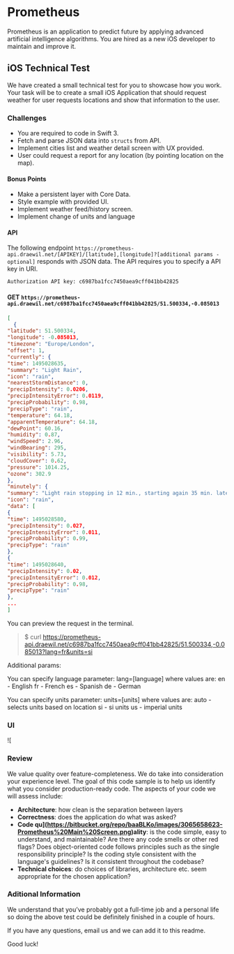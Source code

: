 # Prometheus
Prometheus is an application to predict future by applying advanced artificial intelligence algorithms. You are hired as a new iOS developer to maintain and improve it.

## iOS Technical Test

We have created a small technical test for you to showcase how you work. Your task will be to create a small iOS Application that should request weather for user requests locations and show that information to the user.

### Challenges

* You are required to code in Swift 3.
* Fetch and parse JSON data into `structs` from API.
* Implement cities list and weather detail screen with UX provided.
* User could request a report for any location (by pointing location on the map).

#### Bonus Points

* Make a persistent layer with Core Data.
* Style example with provided UI.
* Implement weather feed/history screen.
* Implement change of units and language

#### API

The following endpoint `https://prometheus-api.draewil.net/[APIKEY]/[latitude],[longitude]?[additional params - optional]` responds with JSON data. The API requires you to specify a API key in URI.

`Authorization API key: c6987ba1fcc7450aea9cff041bb42825`

#### GET `https://prometheus-api.draewil.net/c6987ba1fcc7450aea9cff041bb42825/51.500334,-0.085013`
```json 
[
  {
"latitude": 51.500334,
"longitude": -0.085013,
"timezone": "Europe/London",
"offset": 1,
"currently": {
"time": 1495028635,
"summary": "Light Rain",
"icon": "rain",
"nearestStormDistance": 0,
"precipIntensity": 0.0206,
"precipIntensityError": 0.0119,
"precipProbability": 0.98,
"precipType": "rain",
"temperature": 64.18,
"apparentTemperature": 64.18,
"dewPoint": 60.16,
"humidity": 0.87,
"windSpeed": 2.96,
"windBearing": 295,
"visibility": 5.73,
"cloudCover": 0.62,
"pressure": 1014.25,
"ozone": 302.9
},
"minutely": {
"summary": "Light rain stopping in 12 min., starting again 35 min. later.",
"icon": "rain",
"data": [
{
"time": 1495028580,
"precipIntensity": 0.027,
"precipIntensityError": 0.011,
"precipProbability": 0.99,
"precipType": "rain"
},
{
"time": 1495028640,
"precipIntensity": 0.02,
"precipIntensityError": 0.012,
"precipProbability": 0.98,
"precipType": "rain"
},
...
]
```

You can preview the request in the terminal.
> $ curl https://prometheus-api.draewil.net/c6987ba1fcc7450aea9cff041bb42825/51.500334,-0.085013?lang=fr&units=si

Additional params:

You can specify language parameter:
lang=[language]
where values are:
en - English
fr - French
es - Spanish
de - German

You can specify units parameter:
units=[units]
where values are:
auto - selects units based on location
si - si units
us - imperial units


### UI

![


### Review

We value quality over feature-completeness. We do take into consideration your experience level. The goal of this code sample is to help us identify what you consider production-ready code. 
The aspects of your code we will assess include:

* **Architecture**: how clean is the separation between layers
* **Correctness**: does the application do what was asked? 
* **Code qu](https://bitbucket.org/repo/baaBLKo/images/3065658623-Prometheus%20Main%20Screen.png)ality**: is the code simple, easy to understand, and maintainable? Are there any code smells or other red flags? Does object-oriented code follows principles such as the single responsibility principle? Is the coding style consistent with the language's guidelines? Is it consistent throughout the codebase?
* **Technical choices**: do choices of libraries, architecture etc. seem appropriate for the chosen application?


### Aditional Information

We understand that you’ve probably got a full-time job and a personal life so doing the above test could be definitely finished in a couple of hours.

If you have any questions, email us and we can add it to this readme.

Good luck!